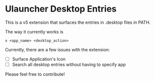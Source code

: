 # Ulauncher Desktop Entries

This is a v5 extension that surfaces the entries in .desktop files in PATH.

The way it currently works is 
```
x <app_name> <desktop_action>
```

Currently, there are a few issues with the extension: 
- [ ] Surface Application's Icon
- [ ] Search all desktop entries without having to specify app

Please feel free to contribute!
